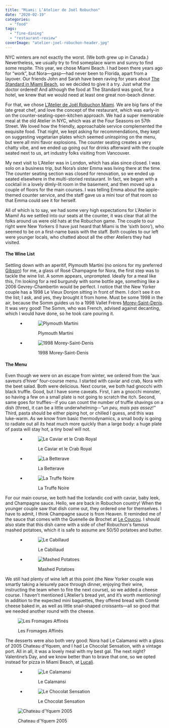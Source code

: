 ```yaml
---
title: "Miami: L’Atelier de Joël Robuchon"
date: "2020-02-19"
categories: 
  - "food"
tags: 
  - "fine-dining"
  - "restaurant-review"
coverImage: "atelier-joel-robuchon-header.jpg"
---
```


NYC winters are not exactly the worst. (We both grew up in Canada.) Nevertheless, we usually try to find someplace warm and sunny to find some respite. This year, we chose Miami Beach. I had been there years ago for “work”, but Nora—gasp—had never been to Florida, apart from a layover. Our friends John and Sarah have been raving for years about [The Standard in Miami Beach](https://www.standardhotels.com/miami/properties/miami-beach), so we decided to give it a try. Just what the doctor ordered! And although the food at The Standard was good, for a hotel, we knew that we would need at least one great non-beach dinner.

For that, we chose [L’Atelier de Joël Robuchon Miami](https://latelier-miami.com). We are big fans of the late great chef, and love the concept of the restaurant, which was early-in on the counter-seating-open-kitchen approach. We had a super memorable meal at the old Atelier in NYC, which was at the Four Seasons on 57th Street. We loved how the friendly, approachable service complemented the exquisite food. That night, we kept asking for recommendations, they kept on suggesting vegetarian plates which seemed uninspiring on the menu, but were all mini flavor explosions. The counter seating creates a very chatty vibe, and we ended up going out for drinks afterward with the couple seated next to us, art industry folks visiting from Vancouver.

My next visit to L’Atelier was in London, which has alas since closed. I was solo on a business trip, but Nora’s sister Emma was living there at the time. The counter seating section was closed for renovation, so we ended up seated elsewhere in the multi-storied restaurant. In fact, we began with a cocktail in a lovely dimly-lit room in the basement, and then moved up a couple of floors for the main courses. I was telling Emma about the apple-themed counter service, and the staff gave us a mini tour of that room so that Emma could see it for herself.

All of which is to say, we had some very high expectations for L’Atelier in Miami! As we settled into our seats at the counter, it was clear that all the folks around us were old hats at the Robuchon game. The couple to our right were New Yorkers (I have just heard that Miami is the ‘sixth boro’), who seemed to be on a first-name basis with the staff. Both couples to our left were younger locals, who chatted about all the other Ateliers they had visited.

#### The Wine List

Settling down with an aperitif, Plymouth Martini (no onions for my preferred [Gibson](https://www.culturednyc.com/friday-at-five-the-gibson/)) for me, a glass of Rosé Champagne for Nora, the first step was to tackle the wine list. A somm appears, unprompted. Ideally for a meal like this, I’m looking for a red burgundy with some bottle age, something like a 2006 Gevrey-Chambertin would be perfect. I notice that the New Yorker couple has a 1998 Le Vieux Donjon sitting in front of them. I don’t see it on the list; I ask, and yes, they brought it from home. Must be some 1998 in the air, because the Somm guides us to a 1998 Vallet Frères [Morey-Saint-Denis](https://en.wikipedia.org/wiki/Morey-Saint-Denis_wine). It was very good! The Somm, who was French, advised against decanting, which I would have done, so he took care pouring it.

<figure>

- <figure>
    
    ![Plymouth Martini](images/atelier-joel-robuchon-11.jpg)
    
    <figcaption>
    
    Plymouth Martini
    
    </figcaption>
    
    </figure>
    
- <figure>
    
    ![1998 Morey-Saint-Denis](images/atelier-joel-robuchon-10.jpg)
    
    <figcaption>
    
    1998 Morey-Saint-Denis
    
    </figcaption>
    
    </figure>
    



</figure>

#### The Menu

Even though we were on an escape from winter, we ordered from the ‘aux saveurs d’hiver’ four-course menu. I started with caviar and crab, Nora with the beet salad. Both were delicious. Next course, we both had gnocchi with black truffle. Good, but I have some caveats. First, I am a gnocchi monster, so having a few on a small plate is not going to scratch the itch. Second, same goes for truffles--if you can count the number of truffle shavings on a dish (three), it can be a little underwhelming--_"un peu, mais pas assez!"_ Third, pasta should be either piping hot, or chilled I guess, and this was luke-warm. As we know from basic thermodynamics, a small body is going to radiate out all its heat much more quickly than a large body: a huge plate of pasta will stay hot, a tiny bowl will not.

<figure>

- <figure>
    
    ![Le Caviar et le Crab Royal](images/atelier-joel-robuchon-08.jpg)
    
    <figcaption>
    
    Le Caviar et le Crab Royal
    
    </figcaption>
    
    </figure>
    
- <figure>
    
    ![La Betterave](images/atelier-joel-robuchon-09.jpg)
    
    <figcaption>
    
    La Betterave
    
    </figcaption>
    
    </figure>
    
- <figure>
    
    ![La Truffe Noire](images/atelier-joel-robuchon-07.jpg)
    
    <figcaption>
    
    La Truffe Noire
    
    </figcaption>
    
    </figure>
    



</figure>

For our main course, we both had the Icelandic cod with caviar, baby leek, and Champagne sauce. Hello, we are back in Robuchon country! When the younger couple saw that dish come out, they ordered one for themselves. I have to admit, I think Champagne sauce is from Heaven. It reminded me of the sauce that comes with the Quenelle de Brochet at [Le Coucou](https://lecoucou.com/). I should also state that this dish came with a side of chef Robuchon's famous mashed potatoes, which it is safe to assume are 50/50 potatoes and butter.

<figure>

- <figure>
    
    ![Le Cabillaud](images/atelier-joel-robuchon-06.jpg)
    
    <figcaption>
    
    Le Cabillaud
    
    </figcaption>
    
    </figure>
    
- <figure>
    
    ![Mashed Potatoes](images/atelier-joel-robuchon-05.jpg)
    
    <figcaption>
    
    Mashed Potatoes
    
    </figcaption>
    
    </figure>
    



</figure>

We still had plenty of wine left at this point (the New Yorker couple was smartly taking a leisurely pace through dinner, enjoying their wine, instructing the team when to fire the next course), so we added a cheese course. I haven’t mentioned L’Atelier’s bread yet, and it’s worth mentioning! In addition to the expected mini baguettes, they offered bread with Comté cheese baked in, as well as little snail-shaped croissants—all so good that we needed another round with the cheese.

<figure>

![Les Fromages Affinés](images/atelier-joel-robuchon-04.jpg)

<figcaption>

Les Fromages Affinés

</figcaption>

</figure>

The desserts were also both very good: Nora had Le Calamansi with a glass of 2005 Chateau d’Yquem, and I had Le Chocolat Sensation, with a vintage port. All in all, it was a lovely meal with my best gal. The next night? Valentine’s Day, and we know better than to brave that one, so we opted instead for pizza in Miami Beach, at [Lucali](https://www.lucalimenu.com/).

<figure>

- <figure>
    
    ![Le Calamansi](images/atelier-joel-robuchon-02.jpg)
    
    <figcaption>
    
    Le Calamansi
    
    </figcaption>
    
    </figure>
    
- <figure>
    
    ![Le Chocolat Sensation](images/atelier-joel-robuchon-01.jpg)
    
    <figcaption>
    
    Le Chocolat Sensation
    
    </figcaption>
    
    </figure>
    



</figure>

<figure>

![Chateau d'Yquem 2005](images/atelier-joel-robuchon-03.jpg)

<figcaption>

Chateau d'Yquem 2005

</figcaption>

</figure>
